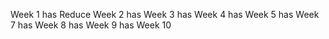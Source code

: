 Week 1 has Reduce
Week 2 has 
Week 3 has 
Week 4 has
Week 5 has
Week 7 has
Week 8 has
Week 9 has
Week 10

